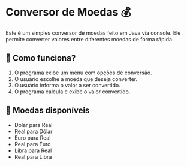 # Conversor de Moedas 💰

Este é um simples conversor de moedas feito em Java via console. Ele permite converter valores entre diferentes moedas de forma rápida.

## 🚀 Como funciona?
1. O programa exibe um menu com opções de conversão.
2. O usuário escolhe a moeda que deseja converter.
3. O usuário informa o valor a ser convertido.
4. O programa calcula e exibe o valor convertido.

## 📌 Moedas disponíveis
- Dólar para Real
- Real para Dólar
- Euro para Real
- Real para Euro
- Libra para Real
- Real para Libra
